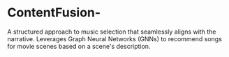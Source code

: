 # ContentFusion-
A structured approach to music selection that seamlessly aligns with the narrative. Leverages Graph Neural Networks (GNNs) to recommend songs for movie scenes based on a scene's description.
